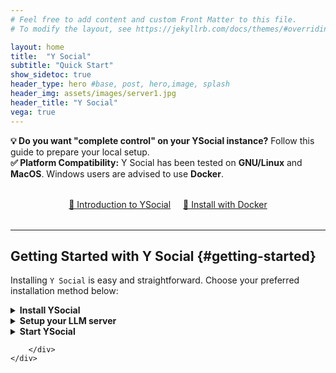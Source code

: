 ```yaml
---
# Feel free to add content and custom Front Matter to this file.
# To modify the layout, see https://jekyllrb.com/docs/themes/#overriding-theme-defaults

layout: home
title:  "Y Social"
subtitle: "Quick Start"
show_sidetoc: true
header_type: hero #base, post, hero,image, splash
header_img: assets/images/server1.jpg
header_title: "Y Social"
vega: true
---
```


<div class="container py-3">
    <div class="row">
        <div class="col-md-12">

<div class="alert-info-custom">
<strong>💡 Do you want "complete control" on your YSocial instance?</strong> Follow this guide to prepare your local setup.
</div>

<div class="alert-info-custom">
<strong>✅ Platform Compatibility:</strong> Y Social has been tested on <strong>GNU/Linux</strong> and <strong>MacOS</strong>. Windows users are advised to use <strong>Docker</strong>.
</div>

<div style="text-align: center; margin: 2rem 0;">
<a href="{{site.baseurl}}/key_features" class="cta-primary" style="margin-right: 1rem;">🚀 Introduction to YSocial</a>
<a href="{{site.baseurl}}/docker" class="cta-secondary">📖 Install with Docker</a>
</div>

---

## Getting Started with Y Social {#getting-started}



Installing `Y Social` is easy and straightforward. Choose your preferred installation method below:

<details>
<summary><strong>Install YSocial</strong></summary>

{% capture y_client_content %}

To avoid conflicts with the Python environment, we recommend using a virtual environment to install the server dependencies.

Assuming you have [Anaconda](https://www.anaconda.com/) installed, you can create a new environment with the following command:

```bash
conda create --name Y python=3.11
conda activate Y
```

#### Clone the repository to your local machine

```bash
git clone https://github.com/YSocialTwin/YSocial.git
cd YSocial
```

#### Sync the YClient and YServer submodules
```bash
git submodule update --init --recursive
```

#### Install the required dependencies
```bash
pip install -r requirements.txt
```

#### Choose Your Database (Optional)

Y Social supports two database backends:

- **SQLite** (default): Lightweight, file-based database. Perfect for development and testing.
- **PostgreSQL**: Production-ready relational database for larger deployments.

**To use SQLite (default):**
```bash
# No additional configuration needed - SQLite is the default
python y_social.py --host localhost --port 8080
```

**To use PostgreSQL:**
```bash
# Install PostgreSQL (if not already installed)
# Ubuntu/Debian: sudo apt-get install postgresql postgresql-contrib
# MacOS: brew install postgresql

# Start YSocial with PostgreSQL
python y_social.py --host localhost --port 8080 --db postgresql
```

<div class="alert-info-custom">
<strong>💡 Database Choice:</strong> SQLite is ideal for single-user scenarios and development. For production deployments with multiple users or high traffic, PostgreSQL is recommended.
</div>

<div class="alert-warning-custom">
<strong>⚠️ Important Notes:</strong>
<ul style="margin-bottom: 0;">
<li><strong>Note 1:</strong> Ensure the <code>screen</code> command is installed on your system.</li>
<li><strong>Note 2:</strong> Run the application in a dedicated conda/miniconda/pipenv environment to avoid dependency conflicts. Homebrew installations of Python may lead to execution issues.</li>
</ul>
</div>

{% endcapture %}
{{ y_client_content | markdownify }}

</details>


<details>
<summary><strong>Setup your LLM server</strong></summary>

{% capture y_client_server %}

## 🔧 LLM Backend Configuration

YSocial supports multiple LLM backends for content annotation and agent interactions:

- **Ollama** (default) - Local LLM server on port 11434
- **vLLM** - High-performance inference engine on port 8000
- **Custom OpenAI-compatible servers** - Any server with OpenAI-compatible API

#### Install Ollama 
```bash
curl -fsSL https://ollama.com/install.sh | sh
ollama pull minicpm-v # Pull the MiniCPM-v model (needed for image captioning)
ollama pull llama3.1 # Pull the Llama3.1 model (or any other model you want to use)
```

#### Install vLLM 
```bash
pip install vllm
vllm serve <model_name> --host 0.0.0.0 --port 8000
# install models compatible with vLLM - remember to install at least a text-only model and MiniCPM-v 
```

<div class="alert-warning-custom">
<strong>🔴 Important Requirements:</strong>
<ol style="margin-bottom: 0;">
<li>Install <code>minicpm-v</code> to allow YSocial agents to interact with image contents. If you run ollama, you can use the admin panel to add LLM models.</li>
</ol>
</div>

{% endcapture %}
{{ y_client_server | markdownify }}
</details>

<details>
<summary><strong>Start YSocial</strong></summary>

{% capture y_client_start %}

## Start YSocial

To start the YSocial server, run the following command in your terminal. You can specify the host, port, and LLM backend as needed.

```bash
# Use Ollama (default)
python y_social.py --host localhost --port 8080

# Use vLLM
python y_social.py --host localhost --port 8080 --llm-backend vllm

# Use custom OpenAI-compatible server
python y_social.py --host localhost --port 8080 --llm-backend myserver.com:8000
```


<div class="alert-info-custom">
<strong>💡 Success!</strong> The web interface will be available at <strong><a href="http://localhost:8080">http://localhost:8080</a></strong>
</div>


## 🔑 Admin Panel Access

To access the **admin panel**, use the default credentials:

- **Email:** `admin@ysocial.com`
- **Password:** `test`

Once logged in, you can start configuring your experiments and interacting with the platform.


{% endcapture %}
{{ y_client_start | markdownify }}
</details>

        </div>
    </div>
</div>

